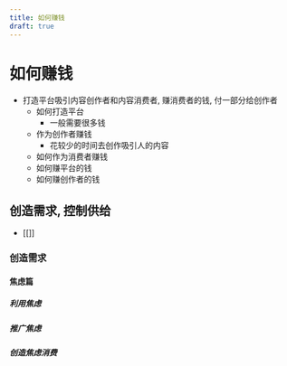 ```yaml
---
title: 如何赚钱
draft: true
---
```


# 如何赚钱

<!-- @import "[TOC]" {cmd="toc" depthFrom=1 depthTo=6 orderedList=false} -->

- 打造平台吸引内容创作者和内容消费者, 赚消费者的钱, 付一部分给创作者
  - 如何打造平台
    - 一般需要很多钱
  - 作为创作者赚钱
    - 花较少的时间去创作吸引人的内容
  - 如何作为消费者赚钱
  - 如何赚平台的钱
  - 如何赚创作者的钱

## 创造需求, 控制供给

- [[]]

### 创造需求

#### 焦虑篇



##### 利用焦虑

##### 推广焦虑

##### 创造焦虑消费
